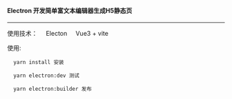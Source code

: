 #### Electron 开发简单富文本编辑器生成H5静态页
---

使用技术：
&#160;&#160;&#160;&#160;Electon
&#160;&#160;&#160;&#160;Vue3 + vite

使用:
  ```
    yarn install 安装
  ```
  ```
    yarn electron:dev 测试
  ```
  ```
    yarn electron:builder 发布
  ```
    
  